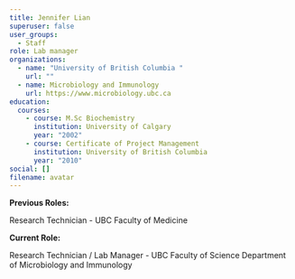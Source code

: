 ```yaml
---
title: Jennifer Lian
superuser: false
user_groups:
  - Staff
role: Lab manager
organizations:
  - name: "University of British Columbia "
    url: ""
  - name: Microbiology and Immunology
    url: https://www.microbiology.ubc.ca
education:
  courses:
    - course: M.Sc Biochemistry
      institution: University of Calgary
      year: "2002"
    - course: Certificate of Project Management
      institution: University of British Columbia
      year: "2010"
social: []
filename: avatar
---
```

**Previous Roles:**

Research Technician - UBC Faculty of Medicine 

**Current Role:**

Research Technician / Lab Manager - UBC Faculty of Science Department of Microbiology and Immunology